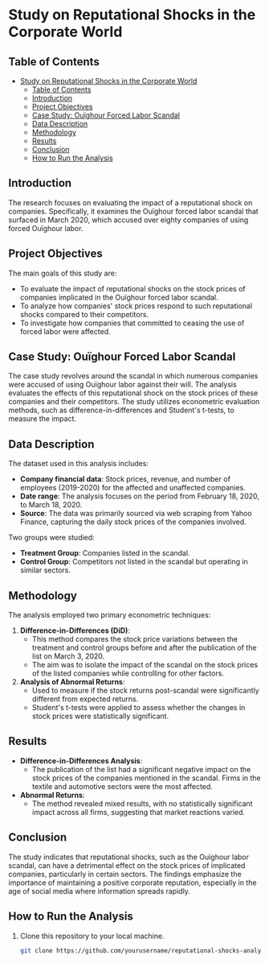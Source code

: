 # Study on Reputational Shocks in the Corporate World

## Table of Contents
- [Study on Reputational Shocks in the Corporate World](#study-on-reputational-shocks-in-the-corporate-world)
  - [Table of Contents](#table-of-contents)
  - [Introduction](#introduction)
  - [Project Objectives](#project-objectives)
  - [Case Study: Ouïghour Forced Labor Scandal](#case-study-ouïghour-forced-labor-scandal)
  - [Data Description](#data-description)
  - [Methodology](#methodology)
  - [Results](#results)
  - [Conclusion](#conclusion)
  - [How to Run the Analysis](#how-to-run-the-analysis)

## Introduction
The research focuses on evaluating the impact of a reputational shock on companies. Specifically, it examines the Ouïghour forced labor scandal that surfaced in March 2020, which accused over eighty companies of using forced Ouïghour labor.

## Project Objectives
The main goals of this study are:
- To evaluate the impact of reputational shocks on the stock prices of companies implicated in the Ouïghour forced labor scandal.
- To analyze how companies' stock prices respond to such reputational shocks compared to their competitors.
- To investigate how companies that committed to ceasing the use of forced labor were affected.

## Case Study: Ouïghour Forced Labor Scandal
The case study revolves around the scandal in which numerous companies were accused of using Ouïghour labor against their will. The analysis evaluates the effects of this reputational shock on the stock prices of these companies and their competitors. The study utilizes econometric evaluation methods, such as difference-in-differences and Student's t-tests, to measure the impact.

## Data Description
The dataset used in this analysis includes:
- **Company financial data**: Stock prices, revenue, and number of employees (2019-2020) for the affected and unaffected companies.
- **Date range**: The analysis focuses on the period from February 18, 2020, to March 18, 2020.
- **Source**: The data was primarily sourced via web scraping from Yahoo Finance, capturing the daily stock prices of the companies involved.

Two groups were studied:
- **Treatment Group**: Companies listed in the scandal.
- **Control Group**: Competitors not listed in the scandal but operating in similar sectors.

## Methodology
The analysis employed two primary econometric techniques:
1. **Difference-in-Differences (DiD)**:
   - This method compares the stock price variations between the treatment and control groups before and after the publication of the list on March 3, 2020.
   - The aim was to isolate the impact of the scandal on the stock prices of the listed companies while controlling for other factors.
2. **Analysis of Abnormal Returns**:
   - Used to measure if the stock returns post-scandal were significantly different from expected returns.
   - Student's t-tests were applied to assess whether the changes in stock prices were statistically significant.

## Results
- **Difference-in-Differences Analysis**: 
  - The publication of the list had a significant negative impact on the stock prices of the companies mentioned in the scandal. Firms in the textile and automotive sectors were the most affected.
- **Abnormal Returns**:
  - The method revealed mixed results, with no statistically significant impact across all firms, suggesting that market reactions varied.

## Conclusion
The study indicates that reputational shocks, such as the Ouïghour labor scandal, can have a detrimental effect on the stock prices of implicated companies, particularly in certain sectors. The findings emphasize the importance of maintaining a positive corporate reputation, especially in the age of social media where information spreads rapidly.

## How to Run the Analysis
1. Clone this repository to your local machine.
   ```bash
   git clone https://github.com/yourusername/reputational-shocks-analysis.git
